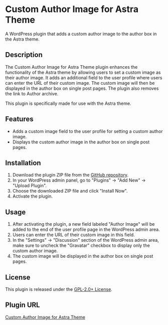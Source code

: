 # Custom Author Image for Astra Theme

A WordPress plugin that adds a custom author image to the author box in the Astra theme.

## Description

The Custom Author Image for Astra Theme plugin enhances the functionality of the Astra theme by allowing users to set a custom image as their author image. It adds an additional field to the user profile where users can enter the URL of their custom image. The custom image will then be displayed in the author box on single post pages. The plugin also removes the link to Author archive.

This plugin is specifically made for use with the Astra theme.

## Features

- Adds a custom image field to the user profile for setting a custom author image.
- Displays the custom author image in the author box on single post pages.

## Installation

1. Download the plugin ZIP file from the [GitHub repository](https://github.com/syllod/Custom-Author-Image-for-Astra_wp-plugin).
2. In your WordPress admin panel, go to "Plugins" -> "Add New" -> "Upload Plugin".
3. Choose the downloaded ZIP file and click "Install Now".
4. Activate the plugin.

## Usage

1. After activating the plugin, a new field labeled "Author Image" will be added to the end of the user profile page in the WordPress admin area.
2. Users can enter the URL of their custom image in this field.
3. In the "Settings" -> "Discussion" section of the WordPress admin area, make sure to uncheck the "Gravatar" checkbox to display only the custom author image.
4. The custom image will be displayed in the author box on single post pages. 

## License

This plugin is released under the [GPL-2.0+ License](https://www.gnu.org/licenses/gpl-2.0.html).

## Plugin URL

[Custom Author Image for Astra Theme](https://github.com/syllod/Custom-Author-Image-for-Astra_wp-plugin)
